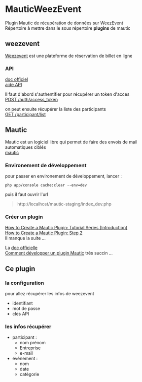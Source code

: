 # MauticWeezEvent
Plugin Mautic de récupération de données sur WeezEvent  
Répertoire à mettre dans le sous répertoire **plugins** de mautic

## weezevent
[Weezevent](http://www.weezevent.com/) est une plateforme de réservation de billet en ligne
### API
[doc officiel](https://api.weezevent.com/)  
[aide API](https://aide.weezevent.com/article/119-api)  

Il faut d'abord s'authentifier pour récupérer un token d'acces  
[POST /auth/access_token](https://api.weezevent.com/#auth_access_token)

on peut ensuite récupérer la liste des participants  
[GET /participant/list](https://api.weezevent.com/#participants)

## Mautic
Mautic est un logiciel libre qui permet de faire des envois de mail automatiques ciblés  
[mautic](https://mautic.org)

### Environement de développement  
pour passer en environement de développement, lancer :  

    php app/console cache:clear --env=dev

puis il faut ouvrir l'url  

> http://localhost/mautic-staging/index_dev.php

### Créer un plugin
[How to Create a Mautic Plugin: Tutorial Series (Introduction)](https://www.mautic.org/blog/developer/how-to-create-a-mautic-plugin-tutorial-series-introduction/)  
[How to Create a Mautic Plugin: Step 2](https://www.mautic.org/blog/developer/how-to-create-a-mautic-plugin-step-2/)  
Il manque la suite ...  

La [doc officielle](https://developer.mautic.org/?php#plugins)  
[Comment développer un plugin Mautic](https://www.hachther.com/fr/blog/commencez-votre-plugin-mautic-helloword/)
très succin ...

## Ce plugin
### la configuration
pour allez récupérer les infos de weezevent  
- identifiant
- mot de passe
- cles API  

### les infos récupérer
- participant :
  - nom prénom
  - Entreprise
  - e-mail
- évènement :
  - nom
  - date
  - catégorie
